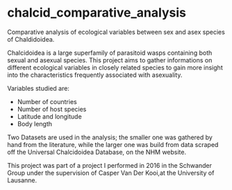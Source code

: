 # chalcid_comparative_analysis
Comparative analysis of ecological variables between sex and
asex species of Chaldidoidea.

Chalcidoidea is a large superfamily of parasitoid wasps
containing both sexual and asexual species. This project
aims to gather informations on different ecological variables
in closely related species to gain more insight into
the characteristics frequently associated with asexuality.

Variables studied are:
  * Number of countries
  * Number of host species
  * Latitude and longitude
  * Body length

Two Datasets are used in the analysis; the smaller one was gathered
by hand from the literature, while the larger one was build from
data scraped off the Universal Chalcidoidea Database, on the NHM
website.

This project was part of a project I performed in 2016
in the Schwander Group under the supervision of Casper Van Der
Kooi,at the University of Lausanne.

